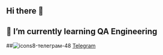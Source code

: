 ## Hi there 👋
## 🌱 I’m currently learning QA Engineering
##![icons8-телеграм-48](https://github.com/user-attachments/assets/2768ee77-af3c-4742-aecd-5f1dd1803655) [Telegram](https://t.me/nekrashevichm)


<!--
**Masha246/Masha246** is a ✨ _special_ ✨ repository because its `README.md` (this file) appears on your GitHub profile.

Here are some ideas to get you started:

- 🔭 I’m currently working on ...
- 
- 👯 I’m looking to collaborate on ...
- 🤔 I’m looking for help with ...
- 💬 Ask me about ...
- 📫 How to reach me: ...
- 😄 Pronouns: ...
- ⚡ Fun fact: ...
-->
